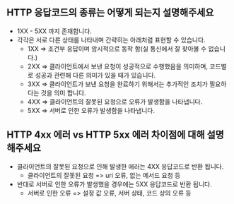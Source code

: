 ## HTTP 응답코드의 종류는 어떻게 되는지 설명해주세요
- 1XX - 5XX 까지 존재합니다. 
- 각각은 서로 다른 상태를 나타내며 간략히는 아래처럼 표현할 수 있습니다.
    + 1XX => 조건부 응답이며 암시적으로 동작 함(실 통신에서 잘 찾아볼 수 없습니다.)
    + 2XX => 클라이언트에서 보낸 요청이 성공적으로 수행했음을 의미하며, 코드별로 성공과 관련해 다른 의미가 있을 때가 있습니다.
    + 3XX => 클라이언트가 보낸 요청을 완료하기 위해서는 추가적인 조치가 필요하다는 것을 의미 합니다.
    + 4XX => 클라이언트의 잘못된 요청으로 오류가 발생함을 나타냅니다.
    + 5XX => 서버로 인한 오류가 발생함을 나타냅니다.
    
## HTTP 4xx 에러 vs HTTP 5xx 에러 차이점에 대해 설명해주세요
- 클라이언트의 잘못된 요청으로 인해 발생한 에러는 4XX 응답코드로 반환 됩니다.
  + 클라이언트의 잘못된 요청 => uri 오류, 없는 메서드 요청 등
- 반대로 서버로 인한 오류가 발생했을 경우에는 5XX 응답코드로 반환 됩니다.
  + 서버로 인한 오류 => 설정 값 오류, 서버 상태, 코드 상의 오류 등